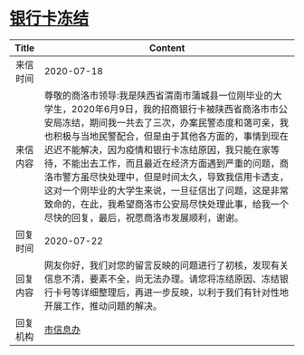 # <a href="http://www.shangluo.gov.cn/zmhd/ldxxxx.jsp?urltype=leadermail.LeaderMailContentUrl&wbtreeid=1112&leadermailid=6204">银行卡冻结</a>
| Title |                                                                                                                                  Content                                                                                                                                   |
|:-----:|----------------------------------------------------------------------------------------------------------------------------------------------------------------------------------------------------------------------------------------------------------------------------|
| 来信时间  | 2020-07-18                                                                                                                                                                                                                                                                 |
| 来信内容  | 尊敬的商洛市领导:我是陕西省渭南市蒲城县一位刚毕业的大学生，2020年6月9日，我的招商银行卡被陕西省商洛市市公安局冻结，期间我一共去了三次，办案民警态度和蔼可亲，我也积极与当地民警配合，但是由于其他各方面的，事情到现在迟迟不能解决，因为疫情和银行卡冻结原因，我只能在家等待，不能出去工作，而且最近在经济方面遇到严重的问题，商洛市警方虽尽快处理中，但是时间太久，导致我信用卡透支，这对一个刚毕业的大学生来说，一旦征信出了问题，这是非常致命的，在此，我希望商洛市公安局尽快处理此事，给我一个尽快的回复，最后，祝愿商洛市发展顺利，谢谢。 |
| 回复时间  | 2020-07-22                                                                                                                                                                                                                                                                 |
| 回复内容  | 网友你好，我们对您的留言反映的问题进行了初核，发现有关信息不清，要素不全，尚无法办理。请您将冻结原因、冻结银行卡号等详细整理后，再进一步反映，以利于我们有针对性地开展工作，推动问题的解决。                                                                                                                                                                             |
| 回复机构  | <a href="../../category/agencies/市信息办.md">市信息办</a>                                                                                                                                                                                                                         |